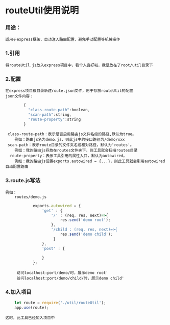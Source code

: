# routeUtil使用说明
  ### 用途：
    适用于express框架，自动注入路由配置，避免手动配置等机械操作
  ### 1.引用
    将routeUtil.js放入express项目中，看个人喜好啦，我是放在了root/util目录下
  ### 2.配置
    在express项目根目录新建route.json文件，用于存放routeUtil的配置
    json文件内容：
```javascript
        {
          "class-route-path":boolean,
          "scan-path":string,
          "route-property":string
        }
```
     class-route-path：表示是否启用路由js文件名级的路径,默认为true。
        例如：路由js名为demo.js，则此js中的接口路径为/demo/xxx
     scan-path：表示route目录的文件夹名或相对路径，默认为'routes'。
        例如：我的路由js存放在routes文件夹下，则工具就会扫描routes目录
      route-property：表示工具引用的属性入口，默认为autowired。
        例如：我的路由js设置exports.autowired = {...}，则此工具就会引用autowired自动配置路由
   ### 3.route.js写法
    例如：
        routes/demo.js
```javascript
            exports.autowired = {
                'get' : {
                    '/' : (req, res, next)=>{
                        res.send('demo root');
                    },
                    '/child : (req, res, next)=>{
                        res.send('demo child');
                     }
                },
                'post' : {
            
                }
            };
```
         访问localhost:port/demo/时，展示demo root'
         访问localhost:port/demo/child/时，展示demo child'
   ### 4.加入项目
```javascript
    let route = require('./util/routeUtil');
    app.use(route);
```
    这时，此工具已经加入项目中
